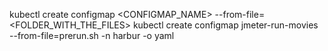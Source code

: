kubectl create configmap <CONFIGMAP_NAME>  --from-file=<FOLDER_WITH_THE_FILES>
kubectl create configmap jmeter-run-movies --from-file=prerun.sh -n harbur -o yaml

